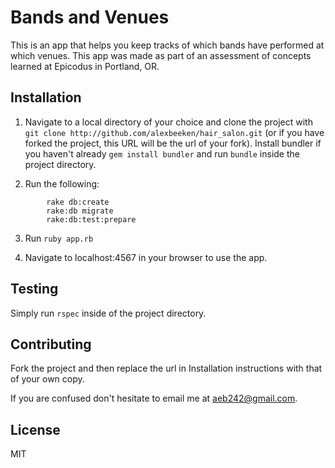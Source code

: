 Bands and Venues
===============

This is an app that helps you keep tracks of which bands have performed at which venues. This app was made as part of an assessment of concepts learned at Epicodus in Portland, OR.


## Installation

1. Navigate to a local directory of your choice and clone the project with `git clone http://github.com/alexbeeken/hair_salon.git` (or if you have forked the project, this URL will be the url of your fork). Install bundler if you haven't already `gem install bundler` and run `bundle` inside the project directory.

2. Run the following:
```
		rake db:create
		rake:db migrate
		rake:db:test:prepare

```

3. Run `ruby app.rb`

4. Navigate to localhost:4567 in your browser to use the app.

## Testing

Simply run `rspec` inside of the project directory.


## Contributing

Fork the project and then replace the url in Installation instructions with that of your own copy.

If you are confused don't hesitate to email me at aeb242@gmail.com.

## License

MIT
